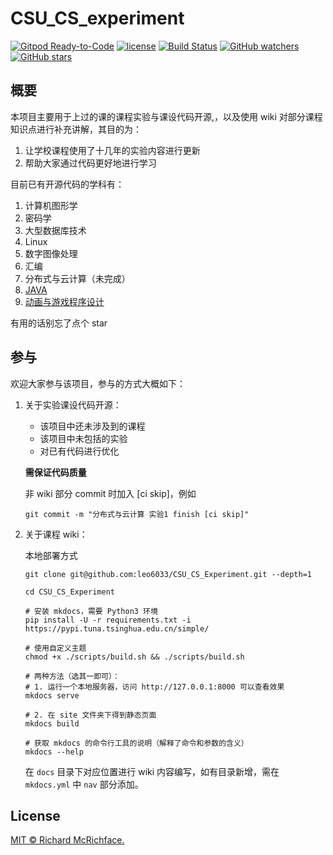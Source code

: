 <!--
 * @Description: 
 * @Author: 妄想
 * @Date: 2020-04-04 15:13:21
 * @LastEditTime: 2020-06-19 15:25:45
 * @LastEditors: 妄想
--> 
# CSU_CS_experiment

[![Gitpod Ready-to-Code](https://img.shields.io/badge/Gitpod-Ready--to--Code-brightgreen?logo=gitpod&style=flat-square)](https://gitpod.io/#https://github.com/leo6033/CSU_CS_Experiment) 
[![license](https://img.shields.io/github/license/leo6033/CSU_CS_Experiment)](LICENSE)
[![Build Status](https://travis-ci.com/leo6033/CSU_CS_Experiment.svg?branch=master)](https://travis-ci.com/leo6033/CSU_CS_Experiment)
[![GitHub watchers](https://img.shields.io/github/watchers/leo6033/CSU_CS_Experiment)](https://github.com/leo6033/CSU_CS_Experiment)
[![GitHub stars](https://img.shields.io/github/stars/leo6033/CSU_CS_Experiment)](https://github.com/leo6033/CSU_CS_Experiment)

## 概要
本项目主要用于上过的课的课程实验与课设代码开源,，以及使用 wiki 对部分课程知识点进行补充讲解，其目的为：  
 1. 让学校课程使用了十几年的实验内容进行更新
 2. 帮助大家通过代码更好地进行学习

目前已有开源代码的学科有：
 1. 计算机图形学
 2. 密码学
 3. 大型数据库技术
 4. Linux
 5. 数字图像处理
 6. 汇编
 7. 分布式与云计算（未完成）
 8. [JAVA](https://github.com/leo6033/Java_Project)
 9. [动画与游戏程序设计](https://github.com/leo6033/UnityLearing/tree/master/TanksWar)

有用的话别忘了点个 star 

## 参与
欢迎大家参与该项目，参与的方式大概如下：

1. 关于实验课设代码开源：

   - 该项目中还未涉及到的课程
   - 该项目中未包括的实验
   - 对已有代码进行优化

   **需保证代码质量**

   非 wiki 部分 commit 时加入 [ci skip]，例如

   ```
   git commit -m "分布式与云计算 实验1 finish [ci skip]"
   ```

2. 关于课程 wiki：

   本地部署方式

   ```
   git clone git@github.com:leo6033/CSU_CS_Experiment.git --depth=1
   
   cd CSU_CS_Experiment
   
   # 安装 mkdocs，需要 Python3 环境
   pip install -U -r requirements.txt -i https://pypi.tuna.tsinghua.edu.cn/simple/
   
   # 使用自定义主题
   chmod +x ./scripts/build.sh && ./scripts/build.sh
   
   # 两种方法（选其一即可）：
   # 1. 运行一个本地服务器，访问 http://127.0.0.1:8000 可以查看效果
   mkdocs serve
   
   # 2. 在 site 文件夹下得到静态页面
   mkdocs build
   
   # 获取 mkdocs 的命令行工具的说明（解释了命令和参数的含义）
   mkdocs --help
   ```

   在 `docs` 目录下对应位置进行 wiki 内容编写，如有目录新增，需在 `mkdocs.yml` 中 `nav` 部分添加。

## License

[MIT © Richard McRichface.](LICENSE)
